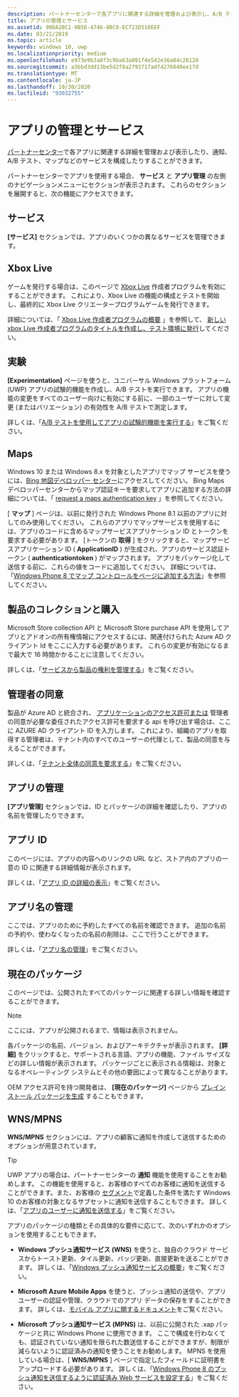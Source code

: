 ```yaml
---
description: パートナーセンターで各アプリに関連する詳細を管理および表示し、A/B テストやマップなどのサービスを構成します。
title: アプリの管理とサービス
ms.assetid: 99DA2BC1-9B5D-4746-8BC0-EC723D516EEF
ms.date: 03/21/2019
ms.topic: article
keywords: windows 10, uwp
ms.localizationpriority: medium
ms.openlocfilehash: e973e9b3a8f3c9ba63a091f4e542e36a84c26128
ms.sourcegitcommit: a3bbd3dd13be5d2f8a2793717adf4276840ee17d
ms.translationtype: MT
ms.contentlocale: ja-JP
ms.lasthandoff: 10/30/2020
ms.locfileid: "93032755"
---
```

# <a name="app-management-and-services"></a>アプリの管理とサービス

[パートナーセンター](https://partner.microsoft.com/dashboard)で各アプリに関連する詳細を管理および表示したり、通知、A/B テスト、マップなどのサービスを構成したりすることができます。

パートナーセンターでアプリを使用する場合、 **サービス** と **アプリ管理** の左側のナビゲーションメニューにセクションが表示されます。 これらのセクションを展開すると、次の機能にアクセスできます。

## <a name="services"></a>サービス

**[サービス]** セクションでは、アプリのいくつかの異なるサービスを管理できます。

## <a name="xbox-live"></a>Xbox Live

ゲームを発行する場合は、このページで [Xbox Live](https://www.xbox.com/developers/creators-program) 作成者プログラムを有効にすることができます。 これにより、Xbox Live の機能の構成とテストを開始し、最終的に Xbox Live クリエータープログラムゲームを発行できます。

詳細については、「 [Xbox Live 作成者プログラムの概要](/gaming/xbox-live/get-started-with-creators/get-started-with-xbox-live-creators) 」を参照して、 [新しい xbox Live 作成者プログラムのタイトルを作成し、テスト環境に発行](/gaming/xbox-live/get-started-with-creators/create-and-test-a-new-creators-title)してください。

## <a name="experimentation"></a>実験

**[Experimentation]** ページを使うと、ユニバーサル Windows プラットフォーム (UWP) アプリの試験的機能を作成し、A/B テストを実行できます。 アプリの機能の変更をすべてのユーザー向けに有効にする前に、一部のユーザーに対して変更 (またはバリエーション) の有効性を A/B テストで測定します。

詳しくは、「[A/B テストを使用してアプリの試験的機能を実行する](../monetize/run-app-experiments-with-a-b-testing.md)」をご覧ください。

## <a name="maps"></a>Maps

Windows 10 または Windows 8.x を対象としたアプリでマップ サービスを使うには、[Bing 地図デベロッパー センター](https://www.bingmapsportal.com/)にアクセスしてください。 Bing Maps デベロッパーセンターからマップ認証キーを要求してアプリに追加する方法の詳細については、「 [request a maps authentication key](../maps-and-location/authentication-key.md) 」を参照してください。 

[ **マップ** ] ページは、以前に発行された Windows Phone 8.1 以前のアプリに対してのみ使用してください。 これらのアプリでマップサービスを使用するには、アプリのコードに含めるマップサービスアプリケーション ID とトークンを要求する必要があります。 [トークンの **取得** ] をクリックすると、マップサービスアプリケーション ID ( **ApplicationID** ) が生成され、アプリのサービス認証トークン ( **authenticationtoken** ) がマップされます。 アプリをパッケージ化して送信する前に、これらの値をコードに追加してください。 詳細については、「[Windows Phone 8 でマップ コントロールをページに追加する方法](/previous-versions/windows/apps/jj207033(v=vs.105))」を参照してください。

## <a name="product-collections-and-purchases"></a>製品のコレクションと購入

Microsoft Store collection API と Microsoft Store purchase API を使用してアプリとアドオンの所有権情報にアクセスするには、関連付けられた Azure AD クライアント Id をここに入力する必要があります。 これらの変更が有効になるまで最大で 16 時間かかることに注意してください。

詳しくは、「[サービスから製品の権利を管理する](../monetize/view-and-grant-products-from-a-service.md)」をご覧ください。

## <a name="administrator-consent"></a>管理者の同意

製品が Azure AD と統合され、 [アプリケーションのアクセス許可または](/graph/permissions-reference) 管理者の同意が必要な委任されたアクセス許可を要求する api を呼び出す場合は、ここに AZURE AD クライアント ID を入力します。 これにより、組織のアプリを取得する管理者は、テナント内のすべてのユーザーの代理として、製品の同意を与えることができます。

詳しくは、「[テナント全体の同意を要求する](/azure/active-directory/develop/v2-permissions-and-consent#requesting-consent-for-an-entire-tenant)」をご覧ください。

## <a name="app-management"></a>アプリの管理

**[アプリ管理]** セクションでは、ID とパッケージの詳細を確認したり、アプリの名前を管理したりできます。

## <a name="app-identity"></a>アプリ ID

このページには、アプリの内容へのリンクの URL など、ストア内のアプリの一意の ID に関連する詳細情報が表示されます。

詳しくは、「[アプリ ID の詳細の表示](view-app-identity-details.md)」をご覧ください。

## <a name="manage-app-names"></a>アプリ名の管理

ここでは、アプリのために予約したすべての名前を確認できます。 追加の名前の予約や、使わなくなったの名前の削除は、ここで行うことができます。

詳しくは、「[アプリ名の管理](manage-app-names.md)」をご覧ください。

## <a name="current-packages"></a>現在のパッケージ

このページでは、公開されたすべてのパッケージに関連する詳しい情報を確認することができます。

> [!NOTE]
> ここには、アプリが公開されるまで、情報は表示されません。

各パッケージの名前、バージョン、およびアーキテクチャが表示されます。 **[詳細]** をクリックすると、サポートされる言語、アプリの機能、ファイル サイズなどの詳しい情報が表示されます。 パッケージごとに表示される情報は、対象となるオペレーティング システムとその他の要因によって異なることがあります。 

OEM アクセス許可を持つ開発者は、 **[現在のパッケージ]** ページから [プレインストール パッケージを生成](generate-preinstall-packages-for-oems.md) することもできます。

## <a name="wnsmpns"></a>WNS/MPNS

**WNS/MPNS** セクションには、アプリの顧客に通知を作成して送信するためのオプションが用意されています。 

> [!TIP]
> UWP アプリの場合は、パートナーセンターの **通知** 機能を使用することをお勧めします。 この機能を使用すると、お客様のすべてのお客様に通知を送信することができます。また、お客様の [セグメント](create-customer-segments.md)で定義した条件を満たす Windows 10 のお客様の対象となるサブセットに通知を送信することもできます。 詳しくは、「[アプリのユーザーに通知を送信する](send-push-notifications-to-your-apps-customers.md)」をご覧ください。

アプリのパッケージの種類とその具体的な要件に応じて、次のいずれかのオプションを使用することもできます。 

-   **Windows プッシュ通知サービス (WNS)** を使うと、独自のクラウド サービスからトースト更新、タイル更新、バッジ更新、直接更新を送ることができます。 詳しくは、「[Windows プッシュ通知サービスの概要](../design/shell/tiles-and-notifications/windows-push-notification-services--wns--overview.md)」をご覧ください。

-   **Microsoft Azure Mobile Apps** を使うと、プッシュ通知の送信や、アプリ ユーザーの認証や管理、クラウドでのアプリ データの保存をすることができます。 詳しくは、[モバイル アプリに関するドキュメント](/azure/app-service-mobile/)をご覧ください。

-   **Microsoft プッシュ通知サービス (MPNS)** は、以前に公開された .xap パッケージと共に Windows Phone に使用できます。 ここで構成を行わなくても、認証されていない通知を限られた数送信することができますが、制限が減らないように認証済みの通知を使うことをお勧めします。 MPNS を使用している場合は、[ **WNS/MPNS** ] ページで指定したフィールドに証明書をアップロードする必要があります。 詳しくは、「[Windows Phone 8 のプッシュ通知を送信するように認証済み Web サービスを設定する](/previous-versions/windows/apps/ff941099(v=vs.105))」をご覧ください。
 

 
